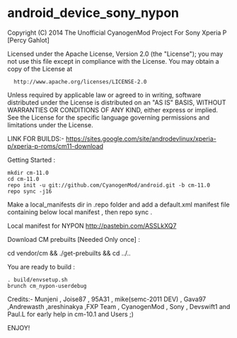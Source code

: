 android_device_sony_nypon
=========================


Copyright (C) 2014 The Unofficial CyanogenMod Project For Sony Xperia P [Percy Gahlot]

Licensed under the Apache License, Version 2.0 (the "License");
you may not use this file except in compliance with the License.
You may obtain a copy of the License at

      http://www.apache.org/licenses/LICENSE-2.0

Unless required by applicable law or agreed to in writing, software
distributed under the License is distributed on an "AS IS" BASIS,
WITHOUT WARRANTIES OR CONDITIONS OF ANY KIND, either express or implied.
See the License for the specific language governing permissions and
limitations under the License.


LINK FOR BUILDS:- https://sites.google.com/site/androdevlinux/xperia-p/xperia-p-roms/cm11-download

Getting Started :

    mkdir cm-11.0
    cd cm-11.0
    repo init -u git://github.com/CyanogenMod/android.git -b cm-11.0
    repo sync -j16


Make a local_manifests dir in .repo folder and add a default.xml manifest file containing below local manifest , then repo sync .

Local manifest for NYPON http://pastebin.com/ASSLkXQ7


Download CM prebuilts [Needed Only once] :

   cd vendor/cm && ./get-prebuilts && cd ../..
   
You are ready to build :

    . build/envsetup.sh
    brunch cm_nypon-userdebug

Credits:- Munjeni , Joise87 , 95A31 , mike(semc-2011 DEV) , Gava97 ,Andrewasth ,areshinakya ,FXP Team , CyanogenMod , Sony , Devswift1 and Paul.L for early help in cm-10.1 and Users ;)


ENJOY! 


